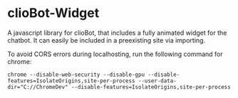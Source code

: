 # clioBot-Widget
A javascript library for clioBot, that includes a fully animated widget for the chatbot. It can easily be included in a preexisting site via importing.

To avoid CORS errors during localhosting, run the following command for chrome:

```chrome --disable-web-security --disable-gpu --disable-features=IsolateOrigins,site-per-process --user-data-dir="C://ChromeDev" --disable-features=IsolateOrigins,site-per-process```
